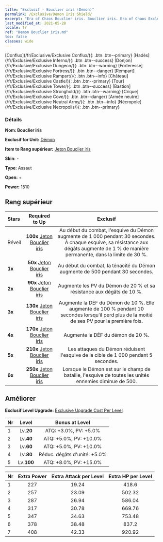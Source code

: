 ```yaml
---
title: "Exclusif - Bouclier iris (Demon)"
permalink: /Exclusive/Demon Iris Shield/
excerpt: "Era of Chaos Bouclier iris. Bouclier iris. Era of Chaos Exclusif Bouclier iris. Démon Exclusif."
last_modified_at: 2021-05-28
locale: fr
ref: "Demon Bouclier iris.md"
toc: false
classes: wide
---
```

 [Conflux](/fr/Exclusive/Exclusive Conflux/){: .btn .btn--primary} [Hadès](/fr/Exclusive/Exclusive Inferno/){: .btn .btn--success} [Donjon](/fr/Exclusive/Exclusive Dungeon/){: .btn .btn--warning} [Forteresse](/fr/Exclusive/Exclusive Fortress/){: .btn .btn--danger} [Rempart](/fr/Exclusive/Exclusive Rampart/){: .btn .btn--info} [Château](/fr/Exclusive/Exclusive Castle/){: .btn .btn--primary} [Tour](/fr/Exclusive/Exclusive Tower/){: .btn .btn--success} [Bastion](/fr/Exclusive/Exclusive Stronghold/){: .btn .btn--warning} [Crique](/fr/Exclusive/Exclusive Cove/){: .btn .btn--danger} [Armée neutre](/fr/Exclusive/Exclusive Neutral Army/){: .btn .btn--info} [Nécropole](/fr/Exclusive/Exclusive Necropolis/){: .btn .btn--primary} 

### Détails
 **Nom: Bouclier iris** 

 **Exclusif for Unit:** [Démon](/fr/units/Demon/) 

 **Item to Rang supérieur:** [Jeton Bouclier iris](/ItemsFR/con_913/)

 **Skin:** -

 **Type:** Assaut

 **Open:** +

 **Power:** 1510

## Rang supérieur

  |     Stars    |  Required to Up | Exclusif |
  |:-------------|:---------------:|:---------------:|
  |  Réveil  | **100x** [Jeton Bouclier iris](/ItemsFR/con_913/) | Au début du combat, l'esquive du Démon augmente de 1 000 pendant 30 secondes. À chaque esquive, sa résistance aux dégâts augmente de 1 % de manière permanente, dans la limite de 30 %. |
  | **1x** <i class="fas fa-star"/> | **50x** [Jeton Bouclier iris](/ItemsFR/con_913/) | Au début du combat, la ténacité du Démon augmente de 500 pendant 30 secondes. |
  | **2x** <i class="fas fa-star"/> | **90x** [Jeton Bouclier iris](/ItemsFR/con_913/) | Augmente les PV du Démon de 20 % et sa résistance aux dégâts de 10 %. |
  | **3x** <i class="fas fa-star"/> | **130x** [Jeton Bouclier iris](/ItemsFR/con_913/) | Augmente la DÉF du Démon de 10 %. Elle augmente de 100 % pendant 10 secondes lorsqu'il perd plus de la moitié de ses PV pour la première fois. |
  | **4x** <i class="fas fa-star"/> | **170x** [Jeton Bouclier iris](/ItemsFR/con_913/) | Augmente la DÉF du démon de 20 %. |
  | **5x** <i class="fas fa-star"/> | **210x** [Jeton Bouclier iris](/ItemsFR/con_913/) | Les attaques du Démon réduisent l'esquive de la cible de 1 000 pendant 5 secondes. |
  | **6x** <i class="fas fa-star"/> | **250x** [Jeton Bouclier iris](/ItemsFR/con_913/) | Lorsque le Démon est sur le champ de bataille, l'esquive de toutes les unités ennemies diminue de 500. |


## Améliorer
 **Exclusif Level Upgrade:** [Exclusive Upgrade Cost Per Level](/Exclusive/ExclusiveUpgradeCostPerLevel/)

  |  Nr  |   Level  | Bonus at Level |
  |:-----|:--------:|:--------------:|
  | 1 | Lv.**20** | ATQ: +3.0%, PV: +5.0% |
  | 2 | Lv.**40** | ATQ: +5.0%, PV: +10.0% |
  | 3 | Lv.**60** | ATQ: +5.0%, PV: +10.0% |
  | 4 | Lv.**80** | Réduc. dégâts d'unité: +5.0% |
  | 5 | Lv.**100** | ATQ: +8.0%, PV: +15.0% |


  |  Nr  |  Extra Power | Extra Attack per Level | Extra HP per Level |
  |:-----|:--------:|:--------:|:--------:|
  | 1 | 227 | 19.24 | 418.6 |
  | 2 | 257 | 23.09 | 502.32 |
  | 3 | 287 | 26.94 | 586.04 |
  | 4 | 317 | 30.78 | 669.76 |
  | 5 | 347 | 34.63 | 753.48 |
  | 6 | 378 | 38.48 | 837.2 |
  | 7 | 408 | 42.33 | 920.92 |


